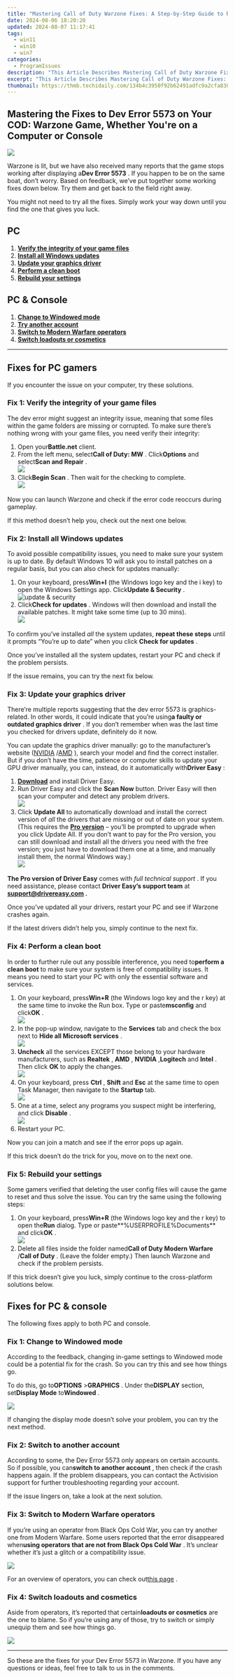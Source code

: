 ```yaml
---
title: "Mastering Call of Duty Warzone Fixes: A Step-by-Step Guide to Resolving Disc Read Errors for PC Users"
date: 2024-08-06 18:20:20
updated: 2024-08-07 11:17:41
tags:
  - win11
  - win10
  - win7
categories:
  - ProgramIssues
description: "This Article Describes Mastering Call of Duty Warzone Fixes: A Step-by-Step Guide to Resolving Disc Read Errors for PC Users"
excerpt: "This Article Describes Mastering Call of Duty Warzone Fixes: A Step-by-Step Guide to Resolving Disc Read Errors for PC Users"
thumbnail: https://thmb.techidaily.com/134b4c3950f92b62491adfc9a2cfa838e49057f0eead8f917808b4db67b3f9f1.jpg
---
```


## Mastering the Fixes to Dev Error 5573 on Your COD: Warzone Game, Whether You're on a Computer or Console

![](https://images.drivereasy.com/wp-content/uploads/2021/05/dev-error-5573-featured-1.jpg)

 Warzone is lit, but we have also received many reports that the game stops working after displaying a**Dev Error 5573** . If you happen to be on the same boat, don’t worry. Based on feedback, we’ve put together some working fixes down below. Try them and get back to the field right away.

 You might not need to try all the fixes. Simply work your way down until you find the one that gives you luck.

## PC

1. [**Verify the integrity of your game files**](https://tools.techidaily.com/drivereasy/download/)
2. [**Install all Windows updates**](https://tools.techidaily.com/drivereasy/download/)
3. [**Update your graphics driver**](https://tools.techidaily.com/drivereasy/download/)
4. [**Perform a clean boot**](https://tools.techidaily.com/drivereasy/download/)
5. **[Rebuild your settings](https://tools.techidaily.com/drivereasy/download/)**

## PC & Console

1. **[Change to Windowed mode](https://tools.techidaily.com/drivereasy/download/)**
2. **[Try another account](https://tools.techidaily.com/drivereasy/download/)**
3. **[Switch to Modern Warfare operators](https://tools.techidaily.com/drivereasy/download/)**
4. **[Switch loadouts or cosmetics](https://tools.techidaily.com/drivereasy/download/)**

---

## Fixes for PC gamers

If you encounter the issue on your computer, try these solutions.

### Fix 1: Verify the integrity of your game files

 The dev error might suggest an integrity issue, meaning that some files within the game folders are missing or corrupted. To make sure there’s nothing wrong with your game files, you need verify their integrity:

1. Open your**Battle.net** client.
2. From the left menu, select**Call of Duty: MW** . Click**Options** and select**Scan and Repair** .  
![](https://images.drivereasy.com/wp-content/uploads/2021/01/warzone-verify-1.jpg)
3. Click**Begin Scan** . Then wait for the checking to complete.  
![](https://images.drivereasy.com/wp-content/uploads/2021/01/warzone-verify-2.jpg)

 Now you can launch Warzone and check if the error code reoccurs during gameplay.

If this method doesn’t help you, check out the next one below.

### Fix 2: Install all Windows updates

 To avoid possible compatibility issues, you need to make sure your system is up to date. By default Windows 10 will ask you to install patches on a regular basis, but you can also check for updates manually:

1. On your keyboard, press**Win+I** (the Windows logo key and the i key) to open the Windows Settings app. Click**Update & Security** .  
![update & security](https://images.drivereasy.com/wp-content/uploads/2020/10/update-security-2.jpg)
2. Click**Check for updates** . Windows will then download and install the available patches. It might take some time (up to 30 mins).  
![](https://images.drivereasy.com/wp-content/uploads/2020/08/windows-security-update-click-check-for-update.jpg)

 To confirm you’ve installed _all_  the system updates, **repeat these steps** until it prompts “You’re up to date” when you click **Check for updates** .

 Once you’ve installed all the system updates, restart your PC and check if the problem persists.

If the issue remains, you can try the next fix below.

### Fix 3: Update your graphics driver

 There’re multiple reports suggesting that the dev error 5573 is graphics-related. In other words, it could indicate that you’re using**a faulty or outdated graphics driver** . If you don’t remember when was the last time you checked for drivers update, definitely do it now.

 You can update the graphics driver manually: go to the manufacturer’s website ([NVIDIA](https://tools.techidaily.com/drivereasy/download/) /[AMD](https://www.amd.com/en/support) ), search your model and find the correct installer. But if you don’t have the time, patience or computer skills to update your GPU driver manually, you can, instead, do it automatically with**Driver Easy** :

1. **[Download](https://tools.techidaily.com/drivereasy/download/)**  and install Driver Easy.
2. Run Driver Easy and click the **Scan Now** button. Driver Easy will then scan your computer and detect any problem drivers.  
![](https://images.drivereasy.com/wp-content/uploads/2020/08/Scan-now.jpg)
3. Click **Update All** to automatically download and install the correct version of _all_ the drivers that are missing or out of date on your system.  
 (This requires the **[Pro version](https://tools.techidaily.com/drivereasy/download/)**  – you’ll be prompted to upgrade when you click Update All. If you don’t want to pay for the Pro version, you can still download and install all the drivers you need with the free version; you just have to download them one at a time, and manually install them, the normal Windows way.)  
![](https://images.drivereasy.com/wp-content/uploads/2021/04/de-2060-super-update.jpg)

**The Pro version of Driver Easy** comes with _full technical support_ . If you need assistance, please contact **Driver Easy’s support team** at **[support@drivereasy.com](https://tools.techidaily.com/drivereasy/download/) .**

 Once you’ve updated all your drivers, restart your PC and see if Warzone crashes again.

 If the latest drivers didn’t help you, simply continue to the next fix.

### Fix 4: Perform a clean boot

 In order to further rule out any possible interference, you need to**perform a clean boot** to make sure your system is free of compatibility issues. It means you need to start your PC with only the essential software and services.

1. On your keyboard, press**Win+R** (the Windows logo key and the r key) at the same time to invoke the Run box. Type or paste**msconfig** and click**OK** .  
![](https://images.drivereasy.com/wp-content/uploads/2020/11/msconfig-clean-boot-1.jpg)
2. In the pop-up window, navigate to the **Services**  tab and check the box next to **Hide all Microsoft services** .  
![](https://images.drivereasy.com/wp-content/uploads/2020/09/msconfig-hide-all-windows-services.jpg)
3. **Uncheck**  all the services EXCEPT those belong to your hardware manufacturers, such as **Realtek** , **AMD** , **NVIDIA** ,**Logitech** and **Intel** . Then click **OK**  to apply the changes.  
![](https://images.drivereasy.com/wp-content/uploads/2020/09/msconfig-disable-services-except-gpu-audio.jpg)
4. On your keyboard, press **Ctrl** , **Shift**  and **Esc**  at the same time to open Task Manager, then navigate to the **Startup**  tab.  
![](https://images.drivereasy.com/wp-content/uploads/2020/08/task-manager-startup.jpg)
5. One at a time, select any programs you suspect might be interfering, and click **Disable** .  
![](https://images.drivereasy.com/wp-content/uploads/2020/08/task-manager-startup-disable-startup-program.jpg)
6. Restart your PC.

Now you can join a match and see if the error pops up again.

 If this trick doesn’t do the trick for you, move on to the next one.

### Fix 5: Rebuild your settings

 Some gamers verified that deleting the user config files will cause the game to reset and thus solve the issue. You can try the same using the following steps:

1. On your keyboard, press**Win+R** (the Windows logo key and the r key) to open the**Run** dialog. Type or paste**%USERPROFILE%Documents** and click**OK** .  
![](https://images.drivereasy.com/wp-content/uploads/2021/01/run-open-documents.jpg)
2. Delete all files inside the folder named**Call of Duty Modern Warfare** /**Call of Duty** . (Leave the folder empty.) Then launch Warzone and check if the problem persists.

 If this trick doesn’t give you luck, simply continue to the cross-platform solutions below.

## Fixes for PC & console

The following fixes apply to both PC and console.

### Fix 1: Change to Windowed mode

 According to the feedback, changing in-game settings to Windowed mode could be a potential fix for the crash. So you can try this and see how things go.

 To do this, go to**OPTIONS** \>**GRAPHICS** . Under the**DISPLAY** section, set**Display Mode** to**Windowed** .

![](https://images.drivereasy.com/wp-content/uploads/2021/01/warzone-windowed.jpg)

 If changing the display mode doesn’t solve your problem, you can try the next method.

### Fix 2: Switch to another account

 According to some, the Dev Error 5573 only appears on certain accounts. So if possible, you can**switch to another account** , then check if the crash happens again. If the problem disappears, you can contact the Activision support for further troubleshooting regarding your account.

If the issue lingers on, take a look at the next solution.

### Fix 3: Switch to Modern Warfare operators

 If you’re using an operator from Black Ops Cold War, you can try another one from Modern Warfare. Some users reported that the error disappeared when**using operators that are not from Black Ops Cold War** . It’s unclear whether it’s just a glitch or a compatibility issue.

![](https://images.drivereasy.com/wp-content/uploads/2021/02/mw-operators.jpg)

 For an overview of operators, you can check out[this page](https://www.gamesatlas.com/cod-modern-warfare/operators/) .

### Fix 4: Switch loadouts and cosmetics

 Aside from operators, it’s reported that certain**loadouts or cosmetics** are the one to blame. So if you’re using any of those, try to switch or simply unequip them and see how things go.

![](https://images.drivereasy.com/wp-content/uploads/2021/06/warzone-cosmetics-watches-1200x675.jpg)

---

 So these are the fixes for your Dev Error 5573 in Warzone. If you have any questions or ideas, feel free to talk to us in the comments.

<ins class="adsbygoogle"
     style="display:block"
     data-ad-format="autorelaxed"
     data-ad-client="ca-pub-7571918770474297"
     data-ad-slot="1223367746"></ins>



<ins class="adsbygoogle"
     style="display:block"
     data-ad-client="ca-pub-7571918770474297"
     data-ad-slot="8358498916"
     data-ad-format="auto"
     data-full-width-responsive="true"></ins>
